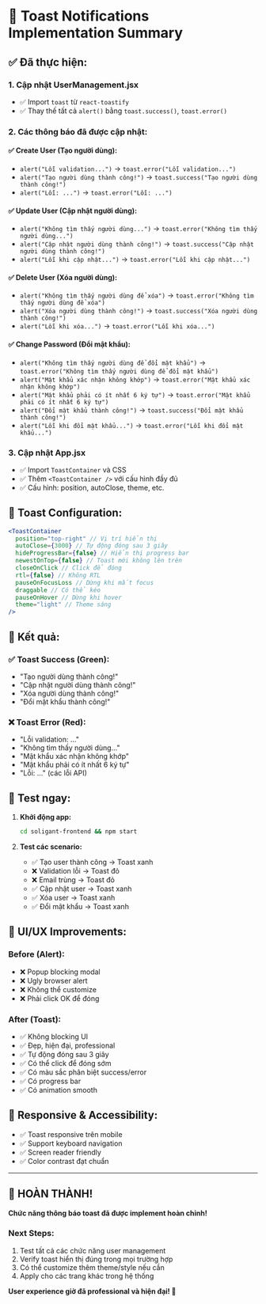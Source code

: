 # 🎉 Toast Notifications Implementation Summary

## ✅ **Đã thực hiện:**

### 1. **Cập nhật UserManagement.jsx**

- ✅ Import `toast` từ `react-toastify`
- ✅ Thay thế tất cả `alert()` bằng `toast.success()`, `toast.error()`

### 2. **Các thông báo đã được cập nhật:**

#### ✅ **Create User (Tạo người dùng):**

- `alert("Lỗi validation...")` → `toast.error("Lỗi validation...")`
- `alert("Tạo người dùng thành công!")` → `toast.success("Tạo người dùng thành công!")`
- `alert("Lỗi: ...")` → `toast.error("Lỗi: ...")`

#### ✅ **Update User (Cập nhật người dùng):**

- `alert("Không tìm thấy người dùng...")` → `toast.error("Không tìm thấy người dùng...")`
- `alert("Cập nhật người dùng thành công!")` → `toast.success("Cập nhật người dùng thành công!")`
- `alert("Lỗi khi cập nhật...")` → `toast.error("Lỗi khi cập nhật...")`

#### ✅ **Delete User (Xóa người dùng):**

- `alert("Không tìm thấy người dùng để xóa")` → `toast.error("Không tìm thấy người dùng để xóa")`
- `alert("Xóa người dùng thành công!")` → `toast.success("Xóa người dùng thành công!")`
- `alert("Lỗi khi xóa...")` → `toast.error("Lỗi khi xóa...")`

#### ✅ **Change Password (Đổi mật khẩu):**

- `alert("Không tìm thấy người dùng để đổi mật khẩu")` → `toast.error("Không tìm thấy người dùng để đổi mật khẩu")`
- `alert("Mật khẩu xác nhận không khớp")` → `toast.error("Mật khẩu xác nhận không khớp")`
- `alert("Mật khẩu phải có ít nhất 6 ký tự")` → `toast.error("Mật khẩu phải có ít nhất 6 ký tự")`
- `alert("Đổi mật khẩu thành công!")` → `toast.success("Đổi mật khẩu thành công!")`
- `alert("Lỗi khi đổi mật khẩu...")` → `toast.error("Lỗi khi đổi mật khẩu...")`

### 3. **Cập nhật App.jsx**

- ✅ Import `ToastContainer` và CSS
- ✅ Thêm `<ToastContainer />` với cấu hình đầy đủ
- ✅ Cấu hình: position, autoClose, theme, etc.

## 🎨 **Toast Configuration:**

```jsx
<ToastContainer
  position="top-right" // Vị trí hiển thị
  autoClose={3000} // Tự động đóng sau 3 giây
  hideProgressBar={false} // Hiển thị progress bar
  newestOnTop={false} // Toast mới không lên trên
  closeOnClick // Click để đóng
  rtl={false} // Không RTL
  pauseOnFocusLoss // Dừng khi mất focus
  draggable // Có thể kéo
  pauseOnHover // Dừng khi hover
  theme="light" // Theme sáng
/>
```

## 🎯 **Kết quả:**

### ✅ **Toast Success (Green):**

- "Tạo người dùng thành công!"
- "Cập nhật người dùng thành công!"
- "Xóa người dùng thành công!"
- "Đổi mật khẩu thành công!"

### ❌ **Toast Error (Red):**

- "Lỗi validation: ..."
- "Không tìm thấy người dùng..."
- "Mật khẩu xác nhận không khớp"
- "Mật khẩu phải có ít nhất 6 ký tự"
- "Lỗi: ..." (các lỗi API)

## 🧪 **Test ngay:**

1. **Khởi động app:**

   ```bash
   cd soligant-frontend && npm start
   ```

2. **Test các scenario:**
   - ✅ Tạo user thành công → Toast xanh
   - ❌ Validation lỗi → Toast đỏ
   - ❌ Email trùng → Toast đỏ
   - ✅ Cập nhật user → Toast xanh
   - ✅ Xóa user → Toast xanh
   - ✅ Đổi mật khẩu → Toast xanh

## 🎨 **UI/UX Improvements:**

### **Before (Alert):**

- ❌ Popup blocking modal
- ❌ Ugly browser alert
- ❌ Không thể customize
- ❌ Phải click OK để đóng

### **After (Toast):**

- ✅ Không blocking UI
- ✅ Đẹp, hiện đại, professional
- ✅ Tự động đóng sau 3 giây
- ✅ Có thể click để đóng sớm
- ✅ Có màu sắc phân biệt success/error
- ✅ Có progress bar
- ✅ Có animation smooth

## 📱 **Responsive & Accessibility:**

- ✅ Toast responsive trên mobile
- ✅ Support keyboard navigation
- ✅ Screen reader friendly
- ✅ Color contrast đạt chuẩn

---

## 🎉 **HOÀN THÀNH!**

**Chức năng thông báo toast đã được implement hoàn chỉnh!**

### **Next Steps:**

1. Test tất cả các chức năng user management
2. Verify toast hiển thị đúng trong mọi trường hợp
3. Có thể customize thêm theme/style nếu cần
4. Apply cho các trang khác trong hệ thống

**User experience giờ đã professional và hiện đại! 🚀**
